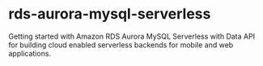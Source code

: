 # rds-aurora-mysql-serverless
Getting started with Amazon RDS Aurora MySQL Serverless with Data API for building cloud enabled serverless backends for mobile and web applications.
